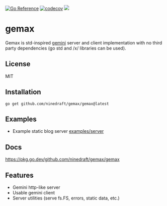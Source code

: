 [![Go Reference](https://pkg.go.dev/badge/github.com/ninedraft/gemax.svg)](https://pkg.go.dev/github.com/ninedraft/gemax)
[![codecov](https://codecov.io/gh/ninedraft/gemax/branch/master/graph/badge.svg?token=OLTGY3CWZX)](https://codecov.io/gh/ninedraft/gemax)
[![](https://goreportcard.com/badge/github.com/ninedraft/gemax)](https://goreportcard.com/report/github.com/ninedraft/gemax)

# gemax

Gemax is std-inspired [gemini](https://gemini.circumlunar.space/docs/specification.html) server and client implementation with no third party dependencies (go std and /x/ libraries can be used).

## License

MIT

## Installation

`go get github.com/ninedraft/gemax/gemax@latest`

## Examples

- Example static blog server [examples/server](examples/server)

## Docs
https://pkg.go.dev/github.com/ninedraft/gemax/gemax

## Features
- Gemini http-like server
- Usable gemini client
- Server utilities (serve fs.FS, errors, static data, etc.)
